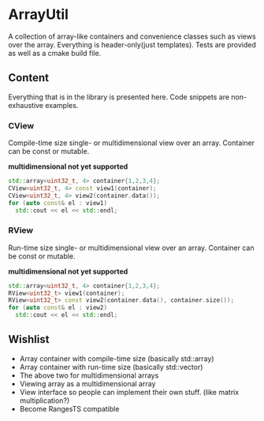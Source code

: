 # ArrayUtil
A collection of array-like containers and convenience classes such as views over the array. Everything is header-only(just templates). Tests are provided as well as a cmake build file.


## Content
Everything that is in the library is presented here. Code snippets are non-exhaustive examples.

### CView
Compile-time size single- or multidimensional view over an array. Container can be const or mutable.

**multidimensional not yet supported**
```c++
std::array<uint32_t, 4> container{1,2,3,4};
CView<uint32_t, 4> const view1(container);
CView<uint32_t, 4> view2(container.data());
for (auto const& el : view1)
  std::cout << el << std::endl;
```

### RView
Run-time size single- or multidimensional view over an array. Container can be const or mutable.

**multidimensional not yet supported**
```c++
std::array<uint32_t, 4> container{1,2,3,4};
RView<uint32_t> view1(container);
RView<uint32_t> const view2(container.data(), container.size());
for (auto const& el : view2)
  std::cout << el << std::endl;
```

## Wishlist
- Array container with compile-time size (basically std::array)
- Array container with run-time size (basically std::vector)
- The above two for multidimensional arrays
- Viewing array as a multidimensional array
- View interface so people can implement their own stuff. (like matrix multiplication?)
- Become RangesTS compatible
